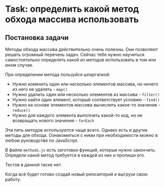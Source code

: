 # Task: определить какой метод обхода массива использовать

## Постановка задачи

Методы обхода массива действительно очень полезны. Они позволяют решать огромный перечень задач. Сейчас тебе нужно научиться самостоятельно определять какой из методов использовать в том или ином случае.

При определении метода пользуйся шпаргалкой:

- Нужно изменить один или несколько элементов массива, но ничего из него не удалять - `map()`
- Нужно удалить один или несколько элементов из массива - `filter()`
- Нужно найти один элемент, который соответствует условию - `find()`
- Нужно на основе элементов массива вычислить какое-то значение - `reduce()`
- Нужно для каждого элемента выполнить какой-то код, но не возвращать нового значения - `forEach`

Эти пять методов используются чаще всего. Однако есть и другие методы для обхода. Ознакомиться с ними при необходимости можно в любом руководстве по JavaScript.

В файле `methods.js` есть заготовки функций, которые нужно закончить. Определи какой метод требуется в каждой из них и пропиши его.

Тестов в данной таске нет.

Когда всё будет готово создай новый репозиторий и выгрузи свою работу.